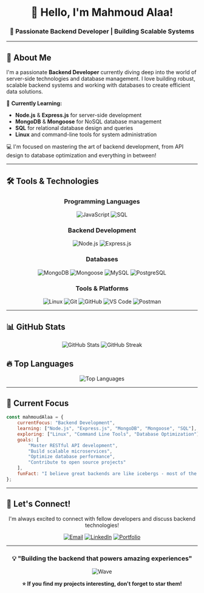 <div align="center">

# 👋 Hello, I'm Mahmoud Alaa!

### 🚀 Passionate Backend Developer | Building Scalable Systems

---

</div>

## 🎯 About Me

I'm a passionate **Backend Developer** currently diving deep into the world of server-side technologies and database management. I love building robust, scalable backend systems and working with databases to create efficient data solutions.

🌱 **Currently Learning:**
- **Node.js** & **Express.js** for server-side development
- **MongoDB** & **Mongoose** for NoSQL database management
- **SQL** for relational database design and queries
- **Linux** and command-line tools for system administration

💻 I'm focused on mastering the art of backend development, from API design to database optimization and everything in between!

---

## 🛠️ Tools & Technologies

<div align="center">

### Programming Languages
![JavaScript](https://img.shields.io/badge/JavaScript-F7DF1E?style=for-the-badge&logo=javascript&logoColor=black)
![SQL](https://img.shields.io/badge/SQL-4479A1?style=for-the-badge&logo=mysql&logoColor=white)

### Backend Development
![Node.js](https://img.shields.io/badge/Node.js-43853D?style=for-the-badge&logo=node.js&logoColor=white)
![Express.js](https://img.shields.io/badge/Express.js-404D59?style=for-the-badge&logo=express&logoColor=white)

### Databases
![MongoDB](https://img.shields.io/badge/MongoDB-4EA94B?style=for-the-badge&logo=mongodb&logoColor=white)
![Mongoose](https://img.shields.io/badge/Mongoose-880000?style=for-the-badge&logo=mongoose&logoColor=white)
![MySQL](https://img.shields.io/badge/MySQL-005C84?style=for-the-badge&logo=mysql&logoColor=white)
![PostgreSQL](https://img.shields.io/badge/PostgreSQL-316192?style=for-the-badge&logo=postgresql&logoColor=white)

### Tools & Platforms
![Linux](https://img.shields.io/badge/Linux-FCC624?style=for-the-badge&logo=linux&logoColor=black)
![Git](https://img.shields.io/badge/Git-F05032?style=for-the-badge&logo=git&logoColor=white)
![GitHub](https://img.shields.io/badge/GitHub-100000?style=for-the-badge&logo=github&logoColor=white)
![VS Code](https://img.shields.io/badge/VS_Code-0078D4?style=for-the-badge&logo=visual%20studio%20code&logoColor=white)
![Postman](https://img.shields.io/badge/Postman-FF6C37?style=for-the-badge&logo=postman&logoColor=white)

</div>

---

## 📊 GitHub Stats

<div align="center">

<img src="https://github-readme-stats.vercel.app/api?username=YOUR_GITHUB_USERNAME&theme=tokyonight&hide_border=true&include_all_commits=false&count_private=false" alt="GitHub Stats" />

<img src="https://github-readme-streak-stats.herokuapp.com/?user=YOUR_GITHUB_USERNAME&theme=tokyonight&hide_border=true" alt="GitHub Streak" />

</div>

## 🔥 Top Languages

<div align="center">

<img src="https://github-readme-stats.vercel.app/api/top-langs/?username=YOUR_GITHUB_USERNAME&theme=tokyonight&hide_border=true&include_all_commits=false&count_private=false&layout=compact" alt="Top Languages" />

</div>

---

## 🎯 Current Focus

```javascript
const mahmoudAlaa = {
    currentFocus: "Backend Development",
    learning: ["Node.js", "Express.js", "MongoDB", "Mongoose", "SQL"],
    exploring: ["Linux", "Command Line Tools", "Database Optimization"],
    goals: [
        "Master RESTful API development",
        "Build scalable microservices",
        "Optimize database performance",
        "Contribute to open source projects"
    ],
    funFact: "I believe great backends are like icebergs - most of the magic happens beneath the surface! 🏔️"
};
```

---

## 🌟 Let's Connect!

<div align="center">

I'm always excited to connect with fellow developers and discuss backend technologies!

[![Email](https://img.shields.io/badge/Email-D14836?style=for-the-badge&logo=gmail&logoColor=white)](mailto:your.email@example.com)
[![LinkedIn](https://img.shields.io/badge/LinkedIn-0077B5?style=for-the-badge&logo=linkedin&logoColor=white)](https://linkedin.com/in/your-profile)
[![Portfolio](https://img.shields.io/badge/Portfolio-FF5722?style=for-the-badge&logo=todoist&logoColor=white)](https://your-portfolio.com)

</div>

---

<div align="center">

### 💡 "Building the backend that powers amazing experiences" 

![Wave](https://raw.githubusercontent.com/mayhemantt/mayhemantt/Update/svg/Bottom.svg)

**⭐ If you find my projects interesting, don't forget to star them!**

</div>
